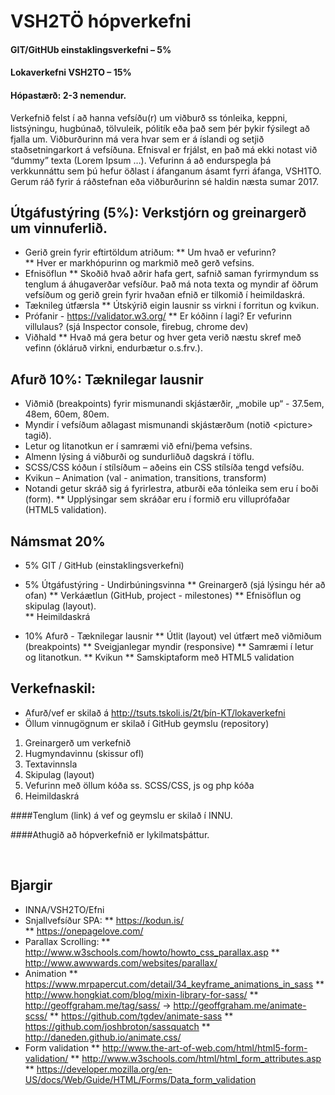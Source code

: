 # VSH2TÖ hópverkefni 
#### GIT/GitHUb einstaklingsverkefni  – 5%
#### Lokaverkefni VSH2TO – 15% 
#### Hópastærð: 2-3 nemendur.

Verkefnið felst í að hanna vefsíðu(r) um viðburð ss tónleika, keppni, listsýningu, hugbúnað, tölvuleik, pólitík eða það sem þér þykir fýsilegt að fjalla um.  Viðburðurinn má vera hvar sem er á íslandi og setjið staðsetningarkort á vefsíðuna.  Efnisval er frjálst, en það má ekki notast við “dummy” texta (Lorem Ipsum  …).   Vefurinn á að endurspegla þá verkkunnáttu sem þú hefur öðlast í áfanganum ásamt fyrri áfanga, VSH1TO.  
Gerum ráð fyrir á ráðstefnan eða viðburðurinn sé haldin næsta sumar 2017.

## Útgáfustýring (5%):  Verkstjórn og greinargerð um vinnuferlið.

*	Gerið grein fyrir eftirtöldum atriðum:
**	Um hvað er vefurinn?   
**	Hver er markhópurinn og markmið með gerð vefsins.
*	Efnisöflun
**  Skoðið hvað aðrir hafa gert, safnið saman fyrirmyndum ss tenglum á áhugaverðar vefsíður.  Það má nota texta og myndir af öðrum vefsíðum og gerið grein fyrir hvaðan efnið er tilkomið í heimildaskrá.
*	Tæknileg útfærsla
**  Útskýrið eigin lausnir ss virkni í forritun og kvikun. 
*	Prófanir - https://validator.w3.org/
**  Er kóðinn í lagi? Er vefurinn villulaus?  (sjá Inspector console, firebug, chrome dev)
*	Viðhald 
**  Hvað má gera betur og hver geta verið næstu skref með vefinn (ókláruð virkni, endurbætur o.s.frv.).

## Afurð 10%:  Tæknilegar lausnir

*	Viðmið (breakpoints) fyrir mismunandi skjástærðir, „mobile up“ - 37.5em, 48em, 60em, 80em.
*	Myndir í vefsíðum aðlagast mismunandi skjástærðum (notið &lt;picture&gt; tagið).
*	Letur og litanotkun er í samræmi við efni/þema vefsins.
*	Almenn lýsing á viðburði og sundurliðuð dagskrá í töflu.
*	SCSS/CSS kóðun í stílsíðum – aðeins ein CSS stílsíða tengd vefsíðu.
*	Kvikun – Animation  (val - animation, transitions, transform)
*	Notandi getur skráð sig á fyrirlestra, atburði eða tónleika sem eru í boði (form). 
**  Upplýsingar sem skráðar eru í formið eru villuprófaðar (HTML5 validation).


## Námsmat  20%

*	5%	GIT / GitHub  (einstaklingsverkefni)

*	5%	Útgáfustýring - Undirbúningsvinna
**  Greinargerð (sjá lýsingu hér að ofan)
**  Verkáætlun (GitHub, project - milestones)
**  Efnisöflun og skipulag (layout).  
**	Heimildaskrá

*	10% 	Afurð - Tæknilegar lausnir
**	Útlit (layout) vel útfært með viðmiðum (breakpoints) 
**	Sveigjanlegar myndir (responsive)
**	Samræmi í letur og litanotkun. 
**	Kvikun 
**	Samskiptaform með HTML5 validation
	 
 	
## Verkefnaskil:  	

* Afurð/vef er skilað á http://tsuts.tskoli.is/2t/þín-KT/lokaverkefni
* Öllum vinnugögnum  er skilað í GitHub geymslu (repository)
1.	Greinargerð um verkefnið
2.	Hugmyndavinnu (skissur ofl)
3.	Textavinnsla
4.	Skipulag (layout) 
5.	Vefurinn með öllum kóða ss. SCSS/CSS, js og php kóða
6.	Heimildaskrá

####Tenglum (link) á vef og geymslu er skilað í INNU.  

####Athugið að hópverkefnið er lykilmatsþáttur. 

 
## Bjargir 

*	INNA/VSH2TO/Efni 
*	Snjallvefsíður SPA: 
**	https://kodun.is/     
**	https://onepagelove.com/   
*	Parallax Scrolling: 
**	http://www.w3schools.com/howto/howto_css_parallax.asp
**	http://www.awwwards.com/websites/parallax/
*	Animation
**	https://www.mrpapercut.com/detail/34_keyframe_animations_in_sass
**	http://www.hongkiat.com/blog/mixin-library-for-sass/
**	http://geoffgraham.me/tag/sass/ -> http://geoffgraham.me/animate-scss/
**	https://github.com/tgdev/animate-sass
**	https://github.com/joshbroton/sassquatch
**	http://daneden.github.io/animate.css/
*	Form validation
**	http://www.the-art-of-web.com/html/html5-form-validation/
**	http://www.w3schools.com/html/html_form_attributes.asp
**	https://developer.mozilla.org/en-US/docs/Web/Guide/HTML/Forms/Data_form_validation
